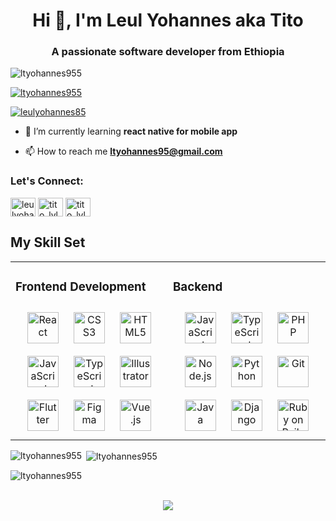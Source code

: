 <h1 align="center">Hi 👋, I'm Leul Yohannes aka Tito</h1>
<h3 align="center">A passionate software developer from Ethiopia</h3>
<p align="left"> <img src="https://komarev.com/ghpvc/?username=ltyohannes955&label=Profile%20views&color=0e75b6&style=flat" alt="ltyohannes955" /> </p>

<p align="left"> <a href="https://github.com/ryo-ma/github-profile-trophy"><img src="https://github-profile-trophy.vercel.app/?username=ltyohannes955" alt="ltyohannes955" /></a> </p>

<p align="left"> <a href="https://twitter.com/leulyohannes85" target="blank"><img src="https://img.shields.io/twitter/follow/leulyohannes85?logo=twitter&style=for-the-badge" alt="leulyohannes85" /></a> </p>

- 🌱 I’m currently learning **react native for mobile app**

- 📫 How to reach me **ltyohannes95@gmail.com**

<h3 align="left">Let's Connect:</h3>
<p align="left">
<a href="https://twitter.com/leulyohannes85" target="blank"><img align="center" src="https://raw.githubusercontent.com/rahuldkjain/github-profile-readme-generator/master/src/images/icons/Social/twitter.svg" alt="leulyohannes85" height="30" width="40" /></a>
<a href="https://instagram.com/tito_lyl" target="blank"><img align="center" src="https://raw.githubusercontent.com/rahuldkjain/github-profile-readme-generator/master/src/images/icons/Social/instagram.svg" alt="tito_lyl" height="30" width="40" /></a>
<a href="https://dribbble.com/tito_lyl" target="blank"><img align="center" src="https://raw.githubusercontent.com/rahuldkjain/github-profile-readme-generator/master/src/images/icons/Social/dribbble.svg" alt="tito_lyl" height="30" width="40" /></a>
</p>

## My Skill Set  
<table><tr><td valign="top" width="33%">



### Frontend Development
<div align="center">  
<a href="https://reactjs.org/" target="_blank"><img style="margin: 10px" src="https://profilinator.rishav.dev/skills-assets/react-original-wordmark.svg" alt="React" height="50" /></a>  
<a href="https://www.w3schools.com/css/" target="_blank"><img style="margin: 10px" src="https://profilinator.rishav.dev/skills-assets/css3-original-wordmark.svg" alt="CSS3" height="50" /></a>  
<a href="https://en.wikipedia.org/wiki/HTML5" target="_blank"><img style="margin: 10px" src="https://profilinator.rishav.dev/skills-assets/html5-original-wordmark.svg" alt="HTML5" height="50" /></a>  
<a href="https://www.javascript.com/" target="_blank"><img style="margin: 10px" src="https://profilinator.rishav.dev/skills-assets/javascript-original.svg" alt="JavaScript" height="50" /></a>  
<a href="https://www.typescriptlang.org/" target="_blank"><img style="margin: 10px" src="https://profilinator.rishav.dev/skills-assets/typescript-original.svg" alt="TypeScript" height="50" /></a>  
<a href="https://www.adobe.com/in/products/illustrator.html" target="_blank"><img style="margin: 10px" src="https://profilinator.rishav.dev/skills-assets/adobe_illustrator-icon.svg" alt="Illustrator" height="50" /></a>  
<a href="https://flutter.dev/" target="_blank"><img style="margin: 10px" src="https://profilinator.rishav.dev/skills-assets/flutterio-icon.svg" alt="Flutter" height="50" /></a>  
<a href="https://www.figma.com/" target="_blank"><img style="margin: 10px" src="https://profilinator.rishav.dev/skills-assets/figma-icon.svg" alt="Figma" height="50" /></a>  
<a href="https://vuejs.org/" target="_blank"><img style="margin: 10px" src="https://profilinator.rishav.dev/skills-assets/vuejs-original-wordmark.svg" alt="Vue.js" height="50" /></a>  
</div>

</td><td valign="top" width="33%">



### Backend  
<div align="center">  
<a href="https://www.javascript.com/" target="_blank"><img style="margin: 10px" src="https://profilinator.rishav.dev/skills-assets/javascript-original.svg" alt="JavaScript" height="50" /></a>  
<a href="https://www.typescriptlang.org/" target="_blank"><img style="margin: 10px" src="https://profilinator.rishav.dev/skills-assets/typescript-original.svg" alt="TypeScript" height="50" /></a>  
<a href="https://www.php.net/" target="_blank"><img style="margin: 10px" src="https://profilinator.rishav.dev/skills-assets/php-original.svg" alt="PHP" height="50" /></a>  
<a href="https://nodejs.org/" target="_blank"><img style="margin: 10px" src="https://profilinator.rishav.dev/skills-assets/nodejs-original-wordmark.svg" alt="Node.js" height="50" /></a>  
<a href="https://www.python.org/" target="_blank"><img style="margin: 10px" src="https://profilinator.rishav.dev/skills-assets/python-original.svg" alt="Python" height="50" /></a>  
<a href="https://github.com/" target="_blank"><img style="margin: 10px" src="https://profilinator.rishav.dev/skills-assets/git-scm-icon.svg" alt="Git" height="50" /></a>  
<a href="https://www.java.com/" target="_blank"><img style="margin: 10px" src="https://profilinator.rishav.dev/skills-assets/java-original-wordmark.svg" alt="Java" height="50" /></a>  
<a href="https://www.djangoproject.com/" target="_blank"><img style="margin: 10px" src="https://profilinator.rishav.dev/skills-assets/django-original.svg" alt="Django" height="50" /></a>  
<a href="https://rubyonrails.org/" target="_blank"><img style="margin: 10px" src="https://profilinator.rishav.dev/skills-assets/rails-original-wordmark.svg" alt="Ruby on Rails" height="50" /></a>  
</div>



</td></tr></table>  

<p><img align="left" src="https://github-readme-stats.vercel.app/api/top-langs?username=ltyohannes955&show_icons=true&locale=en&layout=compact" alt="ltyohannes955" /></p>

<p>&nbsp;<img align="center" src="https://github-readme-stats.vercel.app/api?username=ltyohannes955&show_icons=true&locale=en" alt="ltyohannes955" /></p>

<p><img align="center" src="https://github-readme-streak-stats.herokuapp.com/?user=ltyohannes955&" alt="ltyohannes955" /></p>

<br/>  

<div align="center"><img src="[[https://spotify-github-profile.vercel.app/api/view.svg?uid=hv432fs4088a2xxzmnzn4zf82&redirect=true][https://spotify-github-profile.vercel.app/api/view.svg?uid=hv432fs4088a2xxzmnzn4zf82&cover_image=true&theme=default&show_offline=false&background_color=000000&interchange=true" /></div>  

<br/>  

